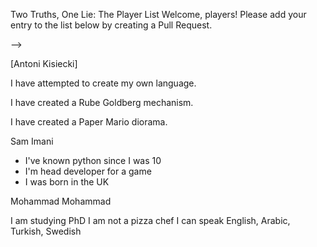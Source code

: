 Two Truths, One Lie: The Player List
Welcome, players! Please add your entry to the list below by creating a Pull Request.



-->

<!-- ⬇️ COPY THE TEMPLATE BELOW THIS LINE ⬇️ -->

[Antoni Kisiecki]

I have attempted to create my own language.

I have created a Rube Goldberg mechanism.

I have created a Paper Mario diorama.


Sam Imani

-   I've known python since I was 10
-   I'm head developer for a game
-   I was born in the UK

Mohammad Mohammad

I am studying PhD
I am not a pizza chef
I can speak English, Arabic, Turkish, Swedish
